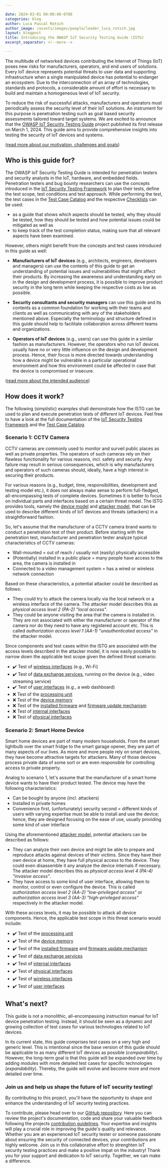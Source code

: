 ```yaml
---

date: 2024-03-01 00:00:00-0700
categories: blog
author: Luca Pascal Rotsch
author_image: /assets/images/people/leader_luca_rotsch.jpg
layout: blogpost
title: Introducing the OWASP IoT Security Testing Guide (ISTG)
excerpt_separator: <!--more-->

---
```


The multitude of networked devices contributing the Internet of Things (IoT) poses new risks for manufacturers, operators, and end users of solutions. Every IoT device represents potential threats to user data and supporting infrastructure when a single manipulated device has potential to endanger an ecosystem. Due to the interconnection of an array of technologies, standards and protocols, a considerable amount of effort is necessary to build and maintain a homogeneous level of IoT security.

To reduce the risk of successful attacks, manufacturers and operators must periodically assess the security level of their IoT solutions. An instrument for this purpose is penetration testing such as goal based security assessments tailored toward target systems. We are excited to announce that the [OWASP IoT Security Testing Guide](https://owasp.org/www-project-iot-security-testing-guide/) project published its first release on March 1, 2024. This guide aims to provide comprehensive insights into testing the security of IoT devices and systems.

([read more about our motivation, challenges and goals](https://github.com/OWASP/owasp-istg/blob/main/src/01_introduction/README.md#motivation))



## Who is this guide for?

The OWASP IoT Security Testing Guide is intended for penetration testers and security analysts in the IoT, hardware, and embedded fields. Penetration testers and bug bounty researchers can use the concepts introduced in the [IoT Security Testing Framework](https://github.com/OWASP/owasp-istg/blob/main/src/02_framework/README.md) to plan their tests, define the test scope, test conditions and test approach. While performing the test, the test cases in the [Test Case Catalog](https://github.com/OWASP/owasp-istg/blob/main/src/03_test_cases/README.md) and the respective [Checklists](https://github.com/OWASP/owasp-istg/blob/main/checklists) can be used:

- as a guide that shows which aspects should be tested, why they should be tested, how they should be tested and how potential issues could be mitigated as well as
- to keep track of the test completion status, making sure that all relevant aspects have been examined.



However, others might benefit from the concepts and test cases introduced in this guide as well:

* **Manufacturers of IoT devices** (e.g., architects, engineers, developers and managers) can use the contents of this guide to get an understanding of potential issues and vulnerabilities that might affect their products. By increasing the awareness and understanding early on in the design and development process, it is possible to improve product security in the long term while keeping the respective costs as low as possible.

- **Security consultants and security managers** can use this guide and its contents as a common foundation for working with their teams and clients as well as communicating with any of the stakeholders mentioned above. Especially the terminology and structure defined in this guide should help to facilitate collaboration across different teams and organizations.


- **Operators of IoT devices** (e.g., users) can use this guide in a similar fashion as manufacturers. However, the operators who run IoT devices usually have no or very little influence on the design and development process. Hence, their focus is more directed towards understanding how a device might be vulnerable in a particular operational environment and how this environment could be affected in case that the device is compromised or insecure.

([read more about the intended audience](https://github.com/OWASP/owasp-istg/blob/main/src/01_introduction/README.md#intended-audience))



## How does it work?

The following (simplistic) examples shall demonstrate how the ISTG can be used to plan and execute penetration tests of different IoT devices. Feel free to have a look at the full documentation of the [IoT Security Testing Framework](https://github.com/OWASP/owasp-istg/tree/main/src/02_framework) and the [Test Case Catalog](https://github.com/OWASP/owasp-istg/tree/main/src/03_test_cases).



### Scenario 1: CCTV Camera

CCTV cameras are commonly used to monitor and surveil public places as well as private properties. The operators of such cameras rely on their flawless functionality for various reasons, incl. safety and security. Any failure may result in serious consequences, which is why manufacturers and operators of such cameras should, ideally, have a high interest in securing their products.

For various reasons (e.g., budget, time, responsibilities, development and testing model etc.), it does not always make sense to perform full-fledged, all-encompassing tests of complete devices. Sometimes it is better to focus on individual parts and interfaces based on a certain threat model. The ISTG provides tools, namely the [device model](https://github.com/OWASP/owasp-istg/blob/main/src/02_framework/device_model.md) and [attacker model](https://github.com/OWASP/owasp-istg/blob/main/src/02_framework/attacker_model.md), that can be used to describe different kinds of IoT devices and threats (attackers) in a straightforward fashion.



So, let's assume that the manufacturer of a CCTV camera brand wants to conduct a penetration test of their product. Before starting with the penetration test, manufacturer and penetration tester analyze typical characteristics of CCTV cameras:

* Wall-mounted = out of reach / usually not (easily) physically accessible
* (Potentially) installed in a public place = many people have access to the area, the camera is installed in
* Connected to a video management system = has a wired or wireless network connection



Based on these characteristics, a potential attacker could be described as follows:

* They could try to attack the camera locally via the local network or a wireless interface of the camera. The attacker model describes this as *physical access level 2 (PA-2) "local access"*.
* They could be anyone visiting the area that the camera is installed in. They are not associated with either the manufacturer or operator of the camera nor do they need to have any registered account etc. This is called *authorization access level 1 (AA-1) "unauthenticated access"* in the attacker model.



Since components and test cases within the ISTG are associated with the access levels described in the attacker model, it is now easily possible to narrow down the applicable test scope given the defined threat scenario:

* :heavy_check_mark: Test of [wireless interfaces](https://github.com/OWASP/owasp-istg/blob/main/src/03_test_cases/wireless_interfaces/README.md) (e.g., Wi-Fi)
* :heavy_check_mark: Test of [data exchange services](https://github.com/OWASP/owasp-istg/blob/main/src/03_test_cases/data_exchange_services/README.md), running on the device (e.g., video streaming service)
* :heavy_check_mark: Test of [user interfaces](https://github.com/OWASP/owasp-istg/blob/main/src/03_test_cases/user_interfaces/README.md) (e.g., a web dashboard)
* :x: Test of the [processing unit](https://github.com/OWASP/owasp-istg/blob/main/src/03_test_cases/processing_units/README.md)
* :x: Test of the [device memory](https://github.com/OWASP/owasp-istg/blob/main/src/03_test_cases/memory/README.md)
* :x: Test of the [installed firmware](https://github.com/OWASP/owasp-istg/blob/main/src/03_test_cases/firmware/installed_firmware.md) and [firmware update mechanism](https://github.com/OWASP/owasp-istg/blob/main/src/03_test_cases/firmware/firmware_update_mechanism.md)
* :x: Test of [internal interfaces](https://github.com/OWASP/owasp-istg/blob/main/src/03_test_cases/internal_interfaces/README.md)
* :x: Test of [physical interfaces](https://github.com/OWASP/owasp-istg/blob/main/src/03_test_cases/physical_interfaces/README.md)



### Scenario 2: Smart Home Device

Smart home devices are part of many modern households. From the smart lightbulb over the smart fridge to the smart garage opener, they are part of many aspects of our lives. As more and more people rely on smart devices, they have become attractive targets for attackers. Many of those devices process private data of some sort or are even responsible for controlling access to private property.



Analog to scenario 1, let's assume that the manufacturer of a smart home device wants to have their product tested. The device may have the following characteristics:

* Can be bought by anyone (incl. attackers)
* Installed in private homes
* Convenience first, (unfortunately) security second = different kinds of users with varying expertise must be able to install and use the device; hence, they are designed focusing on the ease of use, usually providing some kind of user interface



Using the aforementioned [attacker model](https://github.com/OWASP/owasp-istg/blob/main/src/02_framework/attacker_model.md), potential attackers can be described as follows:

* They can analyze their own device and might be able to prepare and reproduce attacks against devices of their victims. Since they have their own device at home, they have full physical access to the device. They could even disassemble it any analyze the device internals if necessary. The attacker model describes this as *physical access level 4 (PA-4) "invasive access"*.
* They have access to some kind of user interface, allowing them to monitor, control or even configure the device. This is called *authorization access level 2 (AA-2) "low-privileged access"* or *authorization access level 3 (AA-3) "high-privileged access"* respectively in the attacker model.



With these access levels, it may be possible to attack all device components. Hence, the applicable test scope in this threat scenario would include:

* :heavy_check_mark: Test of the [processing unit](https://github.com/OWASP/owasp-istg/blob/main/src/03_test_cases/processing_units/README.md)
* :heavy_check_mark: Test of the [device memory](https://github.com/OWASP/owasp-istg/blob/main/src/03_test_cases/memory/README.md)
* :heavy_check_mark: Test of the [installed firmware](https://github.com/OWASP/owasp-istg/blob/main/src/03_test_cases/firmware/installed_firmware.md) and [firmware update mechanism](https://github.com/OWASP/owasp-istg/blob/main/src/03_test_cases/firmware/firmware_update_mechanism.md)
* :heavy_check_mark: Test of [data exchange services](https://github.com/OWASP/owasp-istg/blob/main/src/03_test_cases/data_exchange_services/README.md)
* :heavy_check_mark: Test of [internal interfaces](https://github.com/OWASP/owasp-istg/blob/main/src/03_test_cases/internal_interfaces/README.md)
* :heavy_check_mark: Test of [physical interfaces](https://github.com/OWASP/owasp-istg/blob/main/src/03_test_cases/physical_interfaces/README.md)
* :heavy_check_mark: Test of [wireless interfaces](https://github.com/OWASP/owasp-istg/blob/main/src/03_test_cases/wireless_interfaces/README.md)
* :heavy_check_mark: Test of [user interfaces](https://github.com/OWASP/owasp-istg/blob/main/src/03_test_cases/user_interfaces/README.md)



## What's next?

This guide is not a monolithic, all-encompassing instruction manual for IoT device penetration testing. Instead, it should be seen as a dynamic and growing collection of test cases for various technologies related to IoT devices.

In its current state, this guide comprises test cases on a very high and generic level. This is intentional since the base version of this guide should be applicable to as many different IoT devices as possible (*comparability*). However, the long-term goal is that this guide will be expanded over time by adding modules with more detailed test cases for specific technologies (*expandability*). Thereby, the guide will evolve and become more and more detailed over time.



### Join us and help us shape the future of IoT security testing!

By contributing to this project, you'll have the opportunity to shape and enhance the understanding of IoT security testing practices.

To contribute, please head over to our [GitHub repository](https://github.com/OWASP/owasp-istg). Here you can review the project's documentation, code and share your valuable feedback following the projects [contribution guidelines](https://owasp.org/www-project-iot-security-testing-guide#div-contributing). Your expertise and insights will play a crucial role in improving the guide's quality and relevance. Whether you are an experienced IoT security tester or someone passionate about ensuring the security of connected devices, your contributions are highly welcome. Join us in this collaborative effort to strenghten IoT security testing practices and make a positive impat on the industry! Thank you for your support and dedication to IoT security. Together, we can make a difference.
